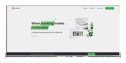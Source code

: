 |![Bankist](https://github.com/asyylz/Bankist/blob/aff2a4023ea9eb9bfc47fd81f26aeb25c2519852/bankist.gif)|
